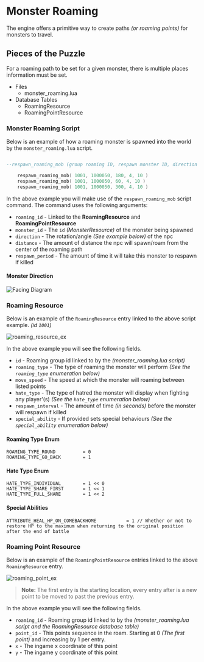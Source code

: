 <h1>Monster Roaming</h1>

The engine offers a primitive way to create paths _(or roaming points)_ for monsters to travel.

<h2>Pieces of the Puzzle</h2>

For a roaming path to be set for a given monster, there is multiple places information must be set.

- Files
  - monster_roaming.lua
- Database Tables
  - RoamingResource
  - RoamingPointResource
 
<h3>Monster Roaming Script</h3>

Below is an example of how a roaming monster is spawned into the world by the `monster_roaming.lua` script.

```lua

--respawn_roaming_mob (group roaming ID, respawn monster ID, direction (angle), distance from roaming route (M meters), respawn period (seconds) )

	respawn_roaming_mob( 1001, 1000050, 180, 4, 10 )
	respawn_roaming_mob( 1001, 1000050, 60, 4, 10 )
	respawn_roaming_mob( 1001, 1000050, 300, 4, 10 )
```

In the above example you will make use of the `respawn_roaming_mob` script command. The command uses the following arguments:

- `roaming_id` - Linked to the **RoamingResource** and **RoamingPointResource**
- `monster_id` - The `id` _(MonsterResource)_ of the monster being spawned
- `direction` - The rotation/angle _(See example below)_ of the npc
- `distance` - The amount of distance the npc will spawn/roam from the center of the roaming path
- `respawn_period` - The amount of time it will take this monster to respawn if killed

<h4>Monster Direction</h4>

![Facing Diagram](https://i.imgur.com/yW9ssbO.png)

<h3>Roaming Resource</h3>

Below is an example of the `RoamingResource` entry linked to the above script example. _(id `1001`)_

![roaming_resource_ex](https://i.imgur.com/jCzv7Lv.png)

In the above example you will see the following fields.

- `id` - Roaming group id linked to by the _(monster_roaming.lua script)_
- `roaming_type` - The type of roaming the monster will perform _(See the `roaming_type` enumeration below)_
- `move_speed` - The speed at which the monster will roaming between listed points
- `hate_type` - The type of hatred the monster will display when fighting any player'(s) _(See the `hate_type` enumeration below)_
- `respawn_interval` - The amount of time _(in seconds)_ before the monster will respawn if killed
- `special_ability` - If provided sets special behaviours _(See the `special_ability` enumeration below)_

<h4>Roaming Type Enum</h4>

```
ROAMING_TYPE_ROUND			= 0
ROAMING_TYPE_GO_BACK		= 1
```

<h4>Hate Type Enum</h4>

```
HATE_TYPE_INDIVIDUAL		= 1 << 0
HATE_TYPE_SHARE_FIRST		= 1 << 1
HATE_TYPE_FULL_SHARE		= 1 << 2
```

<h4>Special Abilities</h4>

```
ATTRIBUTE_HEAL_HP_ON_COMEBACKHOME			= 1	// Whether or not to restore HP to the maximum when returning to the original position after the end of battle
```

<h3>Roaming Point Resource</h3>

Below is an example of the `RoamingPointResource` entries linked to the above `RoamingResource` entry. 

![roaming_point_ex](https://i.imgur.com/ZdcDXHi.png)

> **Note:** The first entry is the starting location, every entry after is a new point to be moved to past the previous entry.

In the above example you will see the following fields.

- `roaming_id` - Roaming group id linked to by the _(monster_roaming.lua script and the RoamingResource database table)_
- `point_id` - This points sequence in the roam. Starting at 0 _(The first point)_ and increasing by 1 per entry.
- `x` - The ingame x coordinate of this point
- `y` - The ingame y coordinate of this point
